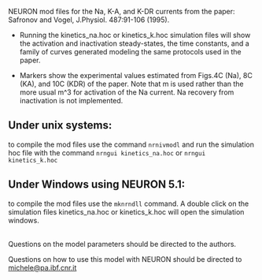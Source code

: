 NEURON mod files for the Na, K-A, and K-DR currents from the paper:
Safronov and Vogel, J.Physiol. 487:91-106 (1995).

- Running the kinetics_na.hoc or kinetics_k.hoc simulation files 
will show the activation and inactivation steady-states, 
the time constants, and a family of curves generated modeling 
the same protocols used in the paper.

- Markers show the experimental values estimated from Figs.4C 
(Na), 8C (KA), and 10C (KDR) of the paper.
Note that m is used rather than the more usual m^3 for activation
of the Na current. Na recovery from inactivation is not implemented.
 
## Under unix systems:
to compile the mod files use the command 
``` nrnivmodl ```
and run the simulation hoc file with the command 
``` nrngui kinetics_na.hoc ```
or 
``` nrngui kinetics_k.hoc ```

## Under Windows using NEURON 5.1:
to compile the mod files use the ``` mknrndll ``` command.
A double click on the simulation files
kinetics_na.hoc or kinetics_k.hoc
will open the simulation windows.

\
Questions on the model parameters should be directed to the 
authors.

Questions on how to use this model with NEURON
should be directed to michele@pa.ibf.cnr.it

